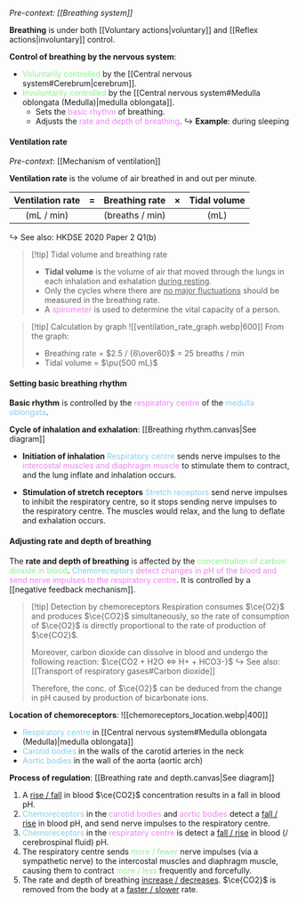 *Pre-context: [[Breathing system]]*

**Breathing** is under both [[Voluntary actions|voluntary]] and [[Reflex actions|involuntary]] control.

**Control of breathing by the nervous system**:
- <span style="color: lightgreen">Voluntarily controlled</span> by the [[Central nervous system#Cerebrum|cerebrum]].
- <span style="color: lightgreen">Involuntarily controlled</span> by the [[Central nervous system#Medulla oblongata (Medulla)|medulla oblongata]].
	- Sets the <span style="color: violet">basic rhythm</span> of breathing.
	- Adjusts the <span style="color: violet">rate and depth of breathing</span>.
  ↪️ **Example**: during sleeping

#### Ventilation rate
*Pre-context*: [[Mechanism of ventilation]]

**Ventilation rate** is the volume of air breathed in and out per minute.

| **Ventilation rate** |  =  | **Breathing rate** |  ×  | **Tidal volume** |
| :------------------: | :-: | :----------------: | :-: | :--------------: |
|      (mL / min)      |     |  (breaths / min)   |     |       (mL)       |
↪️ See also: HKDSE 2020 Paper 2 Q1(b)

> [!tip] Tidal volume and breathing rate
> - **Tidal volume** is the volume of air that moved through the lungs in each inhalation and exhalation <u>during resting</u>.
> - Only the cycles where there are <u>no major fluctuations</u> should be measured in the breathing rate.
> - A <span style="color: violet">spirometer</span> is used to determine the vital capacity of a person.

> [!tip] Calculation by graph
> ![[ventilation_rate_graph.webp|600]]
> From the graph:
> - Breathing rate = $2.5 / {6\over60}$ = 25 breaths / min
> - Tidal volume = $\pu{500 mL}$

#### Setting basic breathing rhythm
**Basic rhythm** is controlled by the <span style="color: violet">respiratory centre</span> of the <span style="color: skyblue">medulla oblongata</span>.

**Cycle of inhalation and exhalation**: [[Breathing rhythm.canvas|See diagram]]
- **Initiation of inhalation**
  <span style="color: skyblue">Respiratory centre</span> sends nerve impulses to the <span style="color: violet">intercostal muscles and diaphragm muscle</span> to stimulate them to contract, and the lung inflate and inhalation occurs.

- **Stimulation of stretch receptors**
  <span style="color: skyblue">Stretch receptors</span> send nerve impulses to inhibit the respiratory centre, so it stops sending nerve impulses to the respiratory centre. The muscles would relax, and the lung to deflate and exhalation occurs.

#### Adjusting rate and depth of breathing
The **rate and depth of breathing** is affected by the <span style="color: lightgreen">concentration of carbon dioxide in blood</span>. <span style="color: skyblue">Chemoreceptors</span> <span style="color: violet">detect changes in pH of the blood and send nerve impulses to the respiratory centre</span>. It is controlled by a [[negative feedback mechanism]].

> [!tip] Detection by chemoreceptors
> Respiration consumes $\ce{O2}$ and produces $\ce{CO2}$ simultaneously, so the rate of consumption of $\ce{O2}$ is directly proportional to the rate of production of $\ce{CO2}$.
> 
> Moreover, carbon dioxide can dissolve in blood and undergo the following reaction: $\ce{CO2 + H2O <=> H+ + HCO3-}$
> ↪️ See also: [[Transport of respiratory gases#Carbon dioxide]]
> 
> Therefore, the conc. of $\ce{O2}$ can be deduced from the change in pH caused by production of bicarbonate ions.

**Location of chemoreceptors**:
![[chemoreceptors_location.webp|400]]
- <span style="color: skyblue">Respiratory centre</span> in [[Central nervous system#Medulla oblongata (Medulla)|medulla oblongata]]
- <span style="color: skyblue">Carotid bodies</span> in the walls of the carotid arteries in the neck
- <span style="color: skyblue">Aortic bodies</span> in the wall of the aorta (aortic arch)

**Process of regulation**: [[Breathing rate and depth.canvas|See diagram]]
1. A <u>rise / fall</u> in blood $\ce{CO2}$ concentration results in a fall in blood pH.
2. <span style="color: skyblue">Chemoreceptors</span> in the <span style="color: violet">carotid bodies</span> and <span style="color: violet">aortic bodies</span> detect a <u>fall / rise</u> in blood pH, and send nerve impulses to the respiratory centre.
3. <span style="color: skyblue">Chemoreceptors</span> in the <span style="color: violet">respiratory centre</span> is detect a <u>fall / rise</u> in blood (/ cerebrospinal fluid) pH.
4. The respiratory centre sends <span style="color: lightgreen">more / fewer</span> nerve impulses (via a sympathetic nerve) to the intercostal muscles and diaphragm muscle, causing them to contract <span style="color: lightgreen">more / less</span> frequently and forcefully.
5. The rate and depth of breathing <u>increase / decreases</U>. $\ce{CO2}$ is removed from the body at a <u>faster / slower</u> rate.

